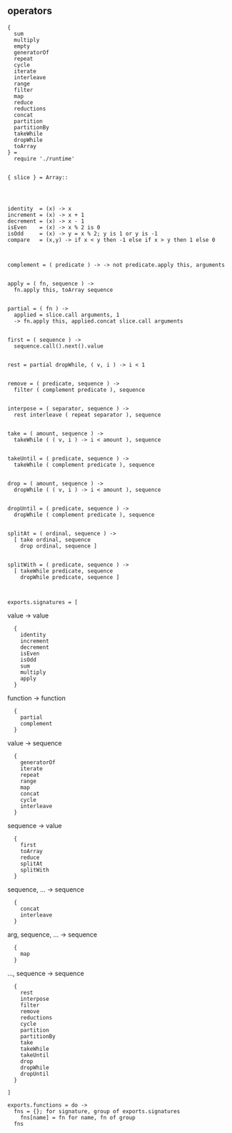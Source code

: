 ## operators

    {
      sum
      multiply
      empty
      generatorOf
      repeat
      cycle
      iterate
      interleave
      range
      filter
      map
      reduce
      reductions
      concat
      partition
      partitionBy
      takeWhile
      dropWhile
      toArray
    } =
      require './runtime'


    { slice } = Array::




    identity  = (x) -> x
    increment = (x) -> x + 1
    decrement = (x) -> x - 1
    isEven    = (x) -> x % 2 is 0
    isOdd     = (x) -> y = x % 2; y is 1 or y is -1
    compare   = (x,y) -> if x < y then -1 else if x > y then 1 else 0



    complement = ( predicate ) -> -> not predicate.apply this, arguments


    apply = ( fn, sequence ) ->
      fn.apply this, toArray sequence


    partial = ( fn ) ->
      applied = slice.call arguments, 1
      -> fn.apply this, applied.concat slice.call arguments


    first = ( sequence ) ->
      sequence.call().next().value


    rest = partial dropWhile, ( v, i ) -> i < 1


    remove = ( predicate, sequence ) ->
      filter ( complement predicate ), sequence


    interpose = ( separator, sequence ) ->
      rest interleave ( repeat separator ), sequence


    take = ( amount, sequence ) ->
      takeWhile ( ( v, i ) -> i < amount ), sequence


    takeUntil = ( predicate, sequence ) ->
      takeWhile ( complement predicate ), sequence


    drop = ( amount, sequence ) ->
      dropWhile ( ( v, i ) -> i < amount ), sequence


    dropUntil = ( predicate, sequence ) ->
      dropWhile ( complement predicate ), sequence


    splitAt = ( ordinal, sequence ) ->
      [ take ordinal, sequence
        drop ordinal, sequence ]


    splitWith = ( predicate, sequence ) ->
      [ takeWhile predicate, sequence
        dropWhile predicate, sequence ]



    exports.signatures = [

value -> value

      {
        identity
        increment
        decrement
        isEven
        isOdd
        sum
        multiply
        apply
      }

function -> function

      {
        partial
        complement
      }

value -> sequence

      {
        generatorOf
        iterate
        repeat
        range
        map
        concat
        cycle
        interleave
      }

sequence -> value

      {
        first
        toArray
        reduce
        splitAt
        splitWith
      }

sequence, ... -> sequence

      {
        concat
        interleave
      }

arg, sequence, ... -> sequence

      {
        map
      }

..., sequence -> sequence

      {
        rest
        interpose
        filter
        remove
        reductions
        cycle
        partition
        partitionBy
        take
        takeWhile
        takeUntil
        drop
        dropWhile
        dropUntil
      }

    ]

    exports.functions = do ->
      fns = {}; for signature, group of exports.signatures
        fns[name] = fn for name, fn of group
      fns
